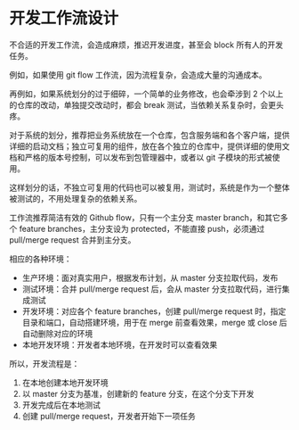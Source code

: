 # 开发工作流设计

不合适的开发工作流，会造成麻烦，推迟开发进度，甚至会 block 所有人的开发任务。

例如，如果使用 git flow 工作流，因为流程复杂，会造成大量的沟通成本。

再例如，如果系统划分的过于细碎，一个简单的业务修改，也会牵涉到 2 个以上的仓库的改动，单独提交改动时，都会 break 测试，当依赖关系复杂时，会更头疼。

对于系统的划分，推荐把业务系统放在一个仓库，包含服务端和各个客户端，提供详细的启动文档；独立可复用的组件，放在各个独立的仓库中，提供详细的使用文档和严格的版本号控制，可以发布到包管理器中，或者以 git 子模块的形式被使用。

这样划分的话，不独立可复用的代码也可以被复用，测试时，系统是作为一个整体被测试的，不用处理复杂的依赖关系。

工作流推荐简洁有效的 Github flow，只有一个主分支 master branch，和其它多个 feature branches，主分支设为 protected，不能直接 push，必须通过 pull/merge request 合并到主分支。

相应的各种环境：

+ 生产环境：面对真实用户，根据发布计划，从 master 分支拉取代码，发布
+ 测试环境：合并 pull/merge request 后，会从 master 分支拉取代码，进行集成测试
+ 开发环境：对应各个 feature branches，创建 pull/merge request 时，指定目录和端口，自动搭建环境，用于在 merge 前查看效果，merge 或 close 后自动删除对应的环境
+ 本地开发环境：开发者本地环境，在开发时可以查看效果

所以，开发流程是：

1. 在本地创建本地开发环境
2. 以 master 分支为基准，创建新的 feature 分支，在这个分支下开发
3. 开发完成后在本地测试
4. 创建 pull/merge request，开发者开始下一项任务
